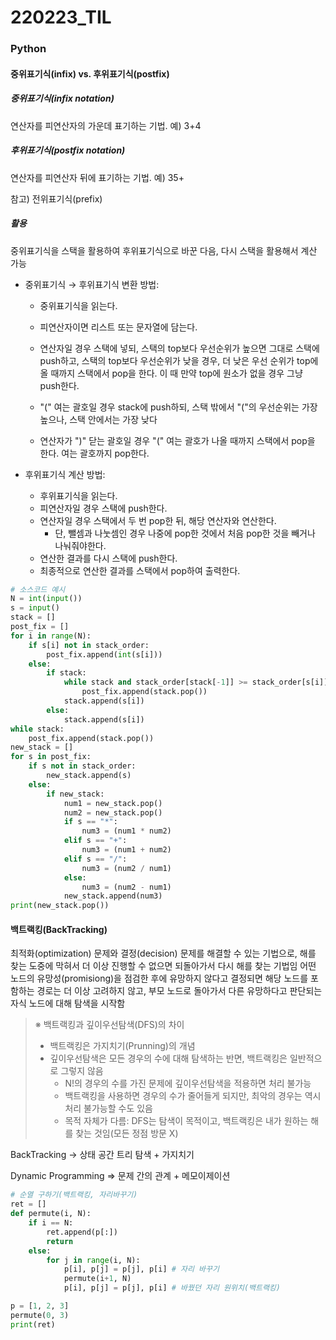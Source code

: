 # 220223_TIL

### Python

#### 중위표기식(infix) vs. 후위표기식(postfix)

##### 중위표기식(infix notation)

연산자를 피연산자의 가운데 표기하는 기법. 예) 3+4



##### 후위표기식(postfix notation)

연산자를 피연산자 뒤에 표기하는 기법. 예) 35+

참고) 전위표기식(prefix)



##### 활용

중위표기식을 스택을 활용하여 후위표기식으로 바꾼 다음, 다시 스택을 활용해서 계산 가능

- 중위표기식 → 후위표기식 변환 방법:

  - 중위표기식을 읽는다.

  - 피연산자이면 리스트 또는 문자열에 담는다.

  - 연산자일 경우 스택에 넣되, 스택의 top보다 우선순위가 높으면 그대로 스택에 push하고, 스택의 top보다 우선순위가 낮을 경우, 더 낮은 우선 순위가 top에 올 때까지 스택에서 pop을 한다. 이 때 만약 top에 원소가 없을 경우 그냥 push한다.

  - "(" 여는 괄호일 경우 stack에 push하되, 스택 밖에서 "("의 우선순위는 가장 높으나, 스택 안에서는 가장 낮다

  -  연산자가 ")" 닫는 괄호일 경우 "(" 여는 괄호가 나올 때까지 스택에서 pop을 한다. 여는 괄호까지 pop한다.

- 후위표기식 계산 방법:
  - 후위표기식을 읽는다.
  - 피연산자일 경우 스택에 push한다.
  - 연산자일 경우 스택에서 두 번 pop한 뒤, 해당 연산자와 연산한다.
    - 단, 뺄셈과 나눗셈인 경우 나중에 pop한 것에서 처음 pop한 것을 빼거나 나눠줘야한다.
  - 연산한 결과를 다시 스택에 push한다.
  - 최종적으로 연산한 결과를 스택에서 pop하여 출력한다.

```python
# 소스코드 예시
N = int(input())
s = input()
stack = []
post_fix = []
for i in range(N):
    if s[i] not in stack_order:
        post_fix.append(int(s[i]))
    else:
        if stack:
            while stack and stack_order[stack[-1]] >= stack_order[s[i]]:
                post_fix.append(stack.pop())
            stack.append(s[i])
        else:
            stack.append(s[i])
while stack:
    post_fix.append(stack.pop())
new_stack = []
for s in post_fix:
    if s not in stack_order:
        new_stack.append(s)
    else:
        if new_stack:
            num1 = new_stack.pop()
            num2 = new_stack.pop()
            if s == "*":
                num3 = (num1 * num2)
            elif s == "+":
                num3 = (num1 + num2)
            elif s == "/":
                num3 = (num2 / num1)
            else:
                num3 = (num2 - num1)
            new_stack.append(num3)
print(new_stack.pop())
```



#### 백트랙킹(BackTracking)

최적화(optimization) 문제와 결정(decision) 문제를 해결할 수 있는 기법으로, 해를 찾는 도중에 막혀서 더 이상 진행할 수 없으면 되돌아가서 다시 해를 찾는 기법임
어떤 노드의 유망성(promisiong)을 점검한 후에 유망하지 않다고 결정되면 해당 노드를 포함하는 경로는 더 이상 고려하지 않고, 부모 노드로 돌아가서 다른 유망하다고 판단되는 자식 노드에 대해 탐색을 시작함

> ※ 백트랙킹과 깊이우선탐색(DFS)의 차이
>
> - 백트랙킹은 가지치기(Prunning)의 개념
> - 깊이우선탐색은 모든 경우의 수에 대해 탐색하는 반면, 백트랙킹은 일반적으로 그렇지 않음
>   - N!의 경우의 수를 가진 문제에 깊이우선탐색을 적용하면 처리 불가능
>   - 백트랙킹을 사용하면 경우의 수가 줄어들게 되지만, 최악의 경우는 역시 처리 불가능할 수도 있음
>   - 목적 자체가 다름: DFS는 탐색이 목적이고, 백트랙킹은 내가 원하는 해를 찾는 것임(모든 정점 방문 X)



BackTracking -> 상태 공간 트리 탐색 + 가지치기

Dynamic Programming => 문제 간의 관계 + 메모이제이션



```python
# 순열 구하기(백트랙킹, 자리바꾸기)
ret = []
def permute(i, N):
    if i == N:
        ret.append(p[:])
        return
    else:
        for j in range(i, N):
            p[i], p[j] = p[j], p[i] # 자리 바꾸기
            permute(i+1, N)
            p[i], p[j] = p[j], p[i] # 바꿨던 자리 원위치(백트랙킹)

p = [1, 2, 3]
permute(0, 3)
print(ret)
```

